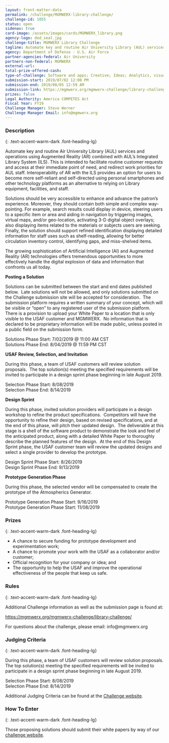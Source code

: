 ```yaml
---
layout: front-matter-data
permalink: /challenge/MGMWERX-library-challenge/
challenge-id: 1055
status: open
sidenav: true
card-image: /assets/images/cards/MGMWERX_library.png
agency-logo: dod_seal.jpg
challenge-title: MGMWERX Library Challenge
tagline: Automate key and routine Air University Library (AUL) services and operations using Augmented Reality (AR) combined with AUL’s Integrated Library System (ILS).
agency: Department of Defense - U.S. Air Force
partner-agencies-federal: Air University
partners-non-federal: MGMWERX
external-url:
total-prize-offered-cash: 
type-of-challenge: Software and apps; Creative; Ideas; Analytics, visualizations and algorithms
submission-start: 2019/07/02 12:00 PM 
submission-end: 2019/08/05 12:59 AM
submission-link: https://mgmwerx.org/mgmwerx-challenge/library-challenge/
prizes: false
Legal Authority: America COMPETES Act
Fiscal Year: FY19
Challenge Manager: Steve Werner
Challenge Manager Email: info@mgmwerx.org
---
```


<!-- Description start -->
### Description
{: .text-accent-warm-dark .font-heading-lg}

<p>Automate key and routine Air University Library (AUL) services and operations using Augmented Reality (AR) combined with AUL&rsquo;s Integrated Library System (ILS). This is intended to facilitate routine customer requests and access at their immediate point of need, and redirect work priorities for AUL staff. Interoperability of AR with the ILS provides an option for users to become more self-reliant and self-directed using personal smartphones and other technology platforms as an alternative to relying on Library equipment, facilities, and staff.</p>
<p>Solutions should be very accessible to enhance and advance the patron&rsquo;s experience. Moreover, they should contain both simple and complex way-pointing. For example, search results could display in device, steering users to a specific item or area and aiding in navigation by triggering images, virtual maps, and/or geo-location, activating 3-D digital object overlays; also displaying items related to the materials or subjects users are seeking.&nbsp; Finally, the solution should support refined identification displaying detailed information for staff uses such as shelf-reading, allowing for better circulation inventory control, identifying gaps, and miss-shelved items.</p>
<p>The growing sophistication of Artificial Intelligence (AI) and Augmented Reality (AR) technologies offers tremendous opportunities to more effectively handle the digital explosion of data and information that confronts us all today.</p>
<p><strong>Posting a Solution</strong></p>
<p>Solutions can be submitted between the start and end dates published below.&nbsp; Late solutions will not be allowed, and only solutions submitted on the Challenge submission site will be accepted for consideration.&nbsp; The submission platform requires a written summary of your concept, which will be visible or &ldquo;open&rdquo; to any registered user of the submission platform.&nbsp; There is a provision to upload your White Paper to a location that is only visible to the USAF customer and MGMWERX.&nbsp; No information that is declared to be proprietary information will be made public, unless posted in a public field on the submission form.</p>
<div>Solutions Phase Start: 7/02/2019 @ 11:00 AM CST</div>
<div>Solutions Phase End: 8/04/2019 @ 11:59 PM CST</div>
<p><strong>USAF Review, Selection, and Invitation</strong></p>
<p>During this phase, a team of USAF customers will review solution proposals.&nbsp; The top solution(s) meeting the specified requirements will be invited to participate in a design sprint phase beginning in late August 2019.</p>
<div>Selection Phase Start: 8/08/2019</div>
<div>Selection Phase End: 8/14/2019</div>
<p><strong>Design Sprint</strong></p>
<p>During this phase, invited solution providers will participate in a design workshop to refine the product specifications.&nbsp; Competitors will have the opportunity to refine their design, based on revised specifications, and at the end of this phase, will pitch their updated design.&nbsp; The deliverable at this stage is a shell of the software product to demonstrate the look and feel of the anticipated product, along with a detailed White Paper to thoroughly describe the planned features of the design.&nbsp; At the end of this Design Sprint phase, the USAF customer team will review the updated designs and select a single provider to develop the prototype.</p>
<div>Design Sprint Phase Start: 8/26/2019</div>
<div>Design Sprint Phase End: 9/13/2019</div>
<p><strong>Prototype Generation Phase</strong></p>
<p>During this phase, the selected vendor will be compensated to create the prototype of the Atmospherics Generator.</p>
<div>Prototype Generation Phase Start: 9/16/2019</div>
<div>Prototype Generation Phase Start: 11/08/2019</div>

<!-- Prizes start -->
### Prizes
{: .text-accent-warm-dark .font-heading-lg}

<ul>
<li>A chance to secure funding for prototype development and experimentation work;</li>
<li>A chance to promote your work with the USAF as a collaborator and/or customer;</li>
<li>Official recognition for your company or idea; and</li>
<li>The opportunity to help the USAF and improve the operational effectiveness of the people that keep us safe.</li>
</ul>

<!-- Rules start -->
### Rules 
{: .text-accent-warm-dark .font-heading-lg}

<p>Additional Challenge information as well as the submission page is found at:</p>
<p><a href="https://mgmwerx.org/mgmwerx-challenge/library-challenge/">https://mgmwerx.org/mgmwerx-challenge/library-challenge/</a></p>
<p>For questions about the challenge, please email: info@mgmwerx.org</p>

<!-- Judging start -->
### Judging Criteria
{: .text-accent-warm-dark .font-heading-lg}

<p>During this phase, a team of USAF customers will review solution proposals. The top solution(s) meeting the specified requirements will be invited to participate in a design sprint phase beginning in late August 2019.</p>
<div>Selection Phase Start: 8/08/2019</div>
<div>Selection Phase End: 8/14/2019</div>
<p>Additional Judging Criteria can be found at the <a href="https://mgmwerx.org/mgmwerx-challenge/library-challenge/">Challenge website</a>.</p>

<!--  How To Enter start -->
### How To Enter
{: .text-accent-warm-dark .font-heading-lg}

<p>Those proposing solutions should submit their white papers by way of our <u><a href="https://mgmwerx.org/mgmwerx-challenge/library-challenge/">challenge website</a></u>.</p>
